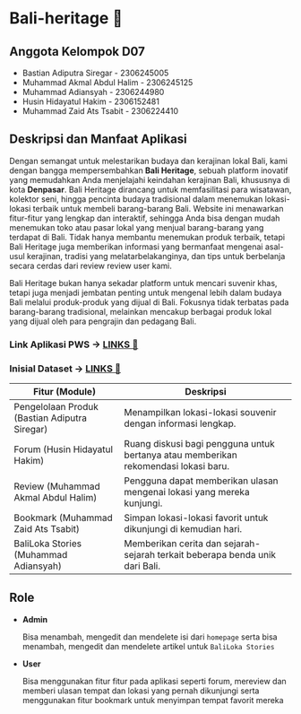# Bali-heritage 🍹

## Anggota Kelompok D07
- Bastian Adiputra Siregar - 2306245005
- Muhammad Akmal Abdul Halim - 2306245125
- Muhammad Adiansyah - 2306244980
- Husin Hidayatul Hakim - 2306152481
- Muhammad Zaid Ats Tsabit - 2306224410

## Deskripsi dan Manfaat Aplikasi
Dengan semangat untuk melestarikan budaya dan kerajinan lokal Bali, kami dengan bangga mempersembahkan **Bali Heritage**, sebuah platform inovatif yang memudahkan Anda menjelajahi keindahan kerajinan Bali, khususnya di kota **Denpasar**. Bali Heritage dirancang untuk memfasilitasi para wisatawan, kolektor seni, hingga pencinta budaya tradisional dalam menemukan lokasi-lokasi terbaik untuk membeli barang-barang Bali. Website ini menawarkan fitur-fitur yang lengkap dan interaktif, sehingga Anda bisa dengan mudah menemukan toko atau pasar lokal yang menjual barang-barang yang terdapat di Bali. Tidak hanya membantu menemukan produk terbaik, tetapi Bali Heritage juga memberikan informasi yang bermanfaat mengenai asal-usul kerajinan, tradisi yang melatarbelakanginya, dan tips untuk berbelanja secara cerdas dari review review user kami.

Bali Heritage bukan hanya sekadar platform untuk mencari suvenir khas, tetapi juga menjadi jembatan penting untuk mengenal lebih dalam budaya Bali melalui produk-produk yang dijual di Bali. Fokusnya tidak terbatas pada barang-barang tradisional, melainkan mencakup berbagai produk lokal yang dijual oleh para pengrajin dan pedagang Bali.



### Link Aplikasi PWS -> [LINKS 🔗](https://muhammad-adiansyah-baliheritage.pbp.cs.ui.ac.id/)

### Inisial Dataset -> [LINKS 🔗](https://shop.krisnabali.co.id/)



| Fitur (Module)         | Deskripsi                                                                                   |
|------------------------|---------------------------------------------------------------------------------------------|
| Pengelolaan Produk (Bastian Adiputra Siregar)    | Menampilkan lokasi-lokasi souvenir dengan informasi lengkap.                                |
| Forum (Husin Hidayatul Hakim)                 | Ruang diskusi bagi pengguna untuk bertanya atau memberikan rekomendasi lokasi baru.         |
| Review (Muhammad Akmal Abdul Halim)                | Pengguna dapat memberikan ulasan mengenai lokasi yang mereka kunjungi.                      |
| Bookmark (Muhammad Zaid Ats Tsabit)               | Simpan lokasi-lokasi favorit untuk dikunjungi di kemudian hari.                             |
| BaliLoka Stories  (Muhammad Adiansyah)     | Memberikan cerita dan sejarah-sejarah terkait beberapa benda unik dari Bali.               |



## Role
- **Admin**

  Bisa menambah, mengedit dan mendelete isi dari `homepage` serta bisa menambah, mengedit dan mendelete artikel untuk `BaliLoka Stories`
- **User**

  Bisa menggunakan fitur fitur pada aplikasi seperti forum, mereview dan memberi ulasan tempat dan lokasi yang pernah dikunjungi serta menggunakan fitur bookmark untuk menyimpan tempat favorit mereka
